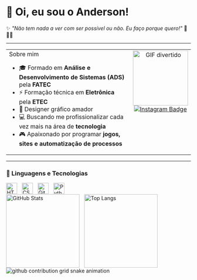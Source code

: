 # 👋 Oi, eu sou o Anderson!

✨ *"Não tem nada a ver com ser possível ou não. Eu faço porque quero!"* 🧭🏴‍☠️

---

<table border="0" cellpadding="0" cellspacing="0">
  <tr>
    <td valign="top">
Sobre mim

- 🎓 Formado em **Análise e Desenvolvimento de Sistemas (ADS)** pela **FATEC**  
- ⚡ Formação técnica em **Eletrônica** pela **ETEC**  
- 🎨 Designer gráfico amador  
- 💻 Buscando me profissionalizar cada vez mais na área de **tecnologia**  
- 🎮 Apaixonado por programar **jogos, sites e automatização de processos**  

</td>
<td valign="top" align="center">
  <img src="https://i.pinimg.com/originals/09/c6/29/09c62903beeba336dc9da76eb5c9a107.gif" 
       alt="GIF divertido" 
       width="150"/>

  <br/>

  <a href="https://www.instagram.com/anderson_olivr/" target="_blank">
    <img src="https://img.shields.io/badge/Instagram-@anderson_olivr-E4405F?style=for-the-badge&logo=instagram&logoColor=white" 
         alt="Instagram Badge"/>
  </a>
</td>
</table>


---

### 🤖 Linguagens e Tecnologias

<img 
    align="left" 
    alt="HTML"
    title="HTML" 
    width="30px" 
    style="padding-right: 10px;" 
    src="https://cdn.jsdelivr.net/gh/devicons/devicon@latest/icons/html5/html5-original.svg" 
/>
<img 
    align="left" 
    alt="CSS" 
    title="CSS"
    width="30px" 
    style="padding-right: 10px;" 
    src="https://cdn.jsdelivr.net/gh/devicons/devicon@latest/icons/css3/css3-original.svg" 
/>
<img 
    align="left" 
    alt="Git" 
    title="Git"
    width="30px" 
    style="padding-right: 10px;" 
    src="https://cdn.jsdelivr.net/gh/devicons/devicon@latest/icons/git/git-original.svg" 
/>
<img 
    align="left" 
    alt="Python" 
    title="Python"
    width="30px" 
    style="padding-right: 10px;" 
    src="https://cdn.jsdelivr.net/gh/devicons/devicon@latest/icons/python/python-original.svg" 
/>
<br/>

<!-- Cards de stats lado a lado -->
<p>
  <img 
    align="left" 
    alt="GitHub Stats" 
    height="200" 
    style="padding-right: 10px;" 
    src="https://github-readme-stats.vercel.app/api?username=anderson-Olivr&show_icons=true&theme=tokyonight&include_all_commits=true&locale=pt-br" 
  />
  <img 
    align="left" 
    alt="Top Langs" 
    height="200" 
    src="https://github-readme-stats.vercel.app/api/top-langs/?username=anderson-Olivr&theme=tokyonight&layout=compact&custom_title=Tecnologias&langs_count=9" 
  />
</p>

<br clear="left"/>

<picture align="center">
  <source media="(prefers-color-scheme: dark)" srcset="https://raw.githubusercontent.com/anderson-Olivr/anderson-Olivr/output/github-contribution-grid-snake-dark.svg">
  <source media="(prefers-color-scheme: light)" srcset="https://raw.githubusercontent.com/anderson-Olivr/anderson-Olivr/output/github-contribution-grid-snake-dark.svg">
  <img align="center" alt="github contribution grid snake animation" src="https://raw.githubusercontent.com/ander-Olivr/anderson-Olivr/output/github-contribution-grid-snake.svg">
</picture>
